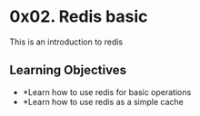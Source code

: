 # 0x02. Redis basic

This is an introduction to redis

## Learning Objectives

- *Learn how to use redis for basic operations
- *Learn how to use redis as a simple cache

